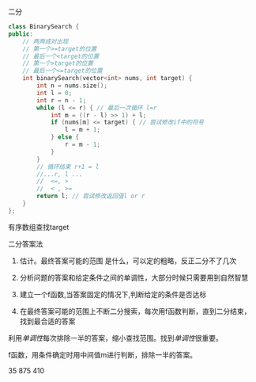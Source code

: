 二分
```c++
class BinarySearch {
public:
    // 两两成对出现
    // 第一个>=target的位置
    // 最后一个<target的位置
    // 第一个>target的位置
    // 最后一个<=target的位置
    int binarySearch(vector<int> nums, int target) {
        int n = nums.size();
        int l = 0;
        int r = n - 1;
        while (l <= r) { // 最后一次循环 l=r
            int m = ((r - l) >> 1) + l;
            if (nums[m] <= target) { // 尝试修改if中的符号
                l = m + 1;
            } else {
                r = m - 1;
            }
        }
        // 循环结束 r+1 = l
        //...r, l ...
        //  <=, >
        //  < , >=
        return l; // 尝试修改返回值l or r
    }
};
```

有序数组查找target



二分答案法

1. 估计。最终答案可能的范围 是什么，可以定的粗略，反正二分不了几次

2. 分析问题的答案和给定条件之间的单调性，大部分时候只需要用到自然智慧

3. 建立一个f函数,当答案固定的情况下,判断给定的条件是否达标

4. 在最终答案可能的范围上不断二分搜索，每次用f函数判断，直到二分结束，找到最合适的答案

   

利用*单调性*每次排除一半的答案，缩小查找范围。找到*单调性*很重要。

f函数，用条件确定时用中间值m进行判断，排除一半的答案。

35
875
410
